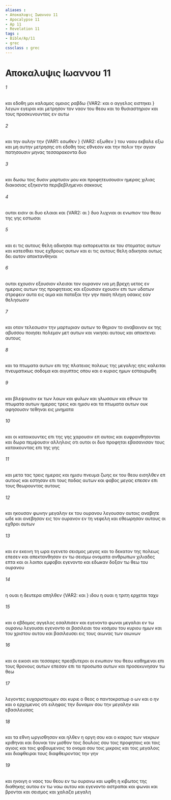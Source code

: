 ```yaml
---
aliases : 
- Αποκαλυψις Ιωαννου 11
- Apocalypse 11
- Ap 11
- Revelation 11
tags : 
- Bible/Ap/11
- grec
cssclass : grec
---
```


# Αποκαλυψις Ιωαννου 11

###### 1
και εδοθη μοι καλαμος ομοιος ραβδω  {VAR2: και ο αγγελος ειστηκει } λεγων εγειραι και μετρησον τον ναον του θεου και το θυσιαστηριον και τους προσκυνουντας εν αυτω
###### 2
και την αυλην την  {VAR1: εσωθεν } {VAR2: εξωθεν } του ναου εκβαλε εξω και μη αυτην μετρησης οτι εδοθη τοις εθνεσιν και την πολιν την αγιαν πατησουσιν μηνας τεσσαρακοντα δυο
###### 3
και δωσω τοις δυσιν μαρτυσιν μου και προφητευσουσιν ημερας χιλιας διακοσιας εξηκοντα περιβεβλημενοι σακκους
###### 4
ουτοι εισιν αι δυο ελαιαι και  {VAR2: αι } δυο λυχνιαι αι ενωπιον του θεου της γης εστωσαι
###### 5
και ει τις αυτους θελη αδικησαι πυρ εκπορευεται εκ του στοματος αυτων και κατεσθιει τους εχθρους αυτων και ει τις αυτους θελη αδικησαι ουτως δει αυτον αποκτανθηναι
###### 6
ουτοι εχουσιν εξουσιαν κλεισαι τον ουρανον ινα μη βρεχη υετος εν ημεραις αυτων της προφητειας και εξουσιαν εχουσιν επι των υδατων στρεφειν αυτα εις αιμα και παταξαι την γην παση πληγη οσακις εαν θελησωσιν
###### 7
και οταν τελεσωσιν την μαρτυριαν αυτων το θηριον το αναβαινον εκ της αβυσσου ποιησει πολεμον μετ αυτων και νικησει αυτους και αποκτενει αυτους
###### 8
και τα πτωματα αυτων επι της πλατειας πολεως της μεγαλης ητις καλειται πνευματικως σοδομα και αιγυπτος οπου και ο κυριος ημων εσταυρωθη
###### 9
και βλεψουσιν εκ των λαων και φυλων και γλωσσων και εθνων τα πτωματα αυτων ημερας τρεις και ημισυ και τα πτωματα αυτων ουκ αφησουσιν τεθηναι εις μνηματα
###### 10
και οι κατοικουντες επι της γης χαρουσιν επ αυτοις και ευφρανθησονται και δωρα πεμψουσιν αλληλοις οτι ουτοι οι δυο προφηται εβασανισαν τους κατοικουντας επι της γης
###### 11
και μετα τας τρεις ημερας και ημισυ πνευμα ζωης εκ του θεου εισηλθεν επ αυτους και εστησαν επι τους ποδας αυτων και φοβος μεγας επεσεν επι τους θεωρουντας αυτους
###### 12
και ηκουσαν φωνην μεγαλην εκ του ουρανου λεγουσαν αυτοις αναβητε ωδε και ανεβησαν εις τον ουρανον εν τη νεφελη και εθεωρησαν αυτους οι εχθροι αυτων
###### 13
και εν εκεινη τη ωρα εγενετο σεισμος μεγας και το δεκατον της πολεως επεσεν και απεκτανθησαν εν τω σεισμω ονοματα ανθρωπων χιλιαδες επτα και οι λοιποι εμφοβοι εγενοντο και εδωκαν δοξαν τω θεω του ουρανου
###### 14
η ουαι η δευτερα απηλθεν  {VAR2: και } ιδου η ουαι η τριτη ερχεται ταχυ
###### 15
και ο εβδομος αγγελος εσαλπισεν και εγενοντο φωναι μεγαλαι εν τω ουρανω λεγουσαι εγενοντο αι βασιλειαι του κοσμου του κυριου ημων και του χριστου αυτου και βασιλευσει εις τους αιωνας των αιωνων
###### 16
και οι εικοσι και τεσσαρες πρεσβυτεροι οι ενωπιον του θεου καθημενοι επι τους θρονους αυτων επεσαν επι τα προσωπα αυτων και προσεκυνησαν τω θεω
###### 17
λεγοντες ευχαριστουμεν σοι κυριε ο θεος ο παντοκρατωρ ο ων και ο ην και ο ερχομενος οτι ειληφας την δυναμιν σου την μεγαλην και εβασιλευσας
###### 18
και τα εθνη ωργισθησαν και ηλθεν η οργη σου και ο καιρος των νεκρων κριθηναι και δουναι τον μισθον τοις δουλοις σου τοις προφηταις και τοις αγιοις και τοις φοβουμενοις το ονομα σου τοις μικροις και τοις μεγαλοις και διαφθειραι τους διαφθειροντας την γην
###### 19
και ηνοιγη ο ναος του θεου εν τω ουρανω και ωφθη η κιβωτος της διαθηκης αυτου εν τω ναω αυτου και εγενοντο αστραπαι και φωναι και βρονται και σεισμος και χαλαζα μεγαλη
